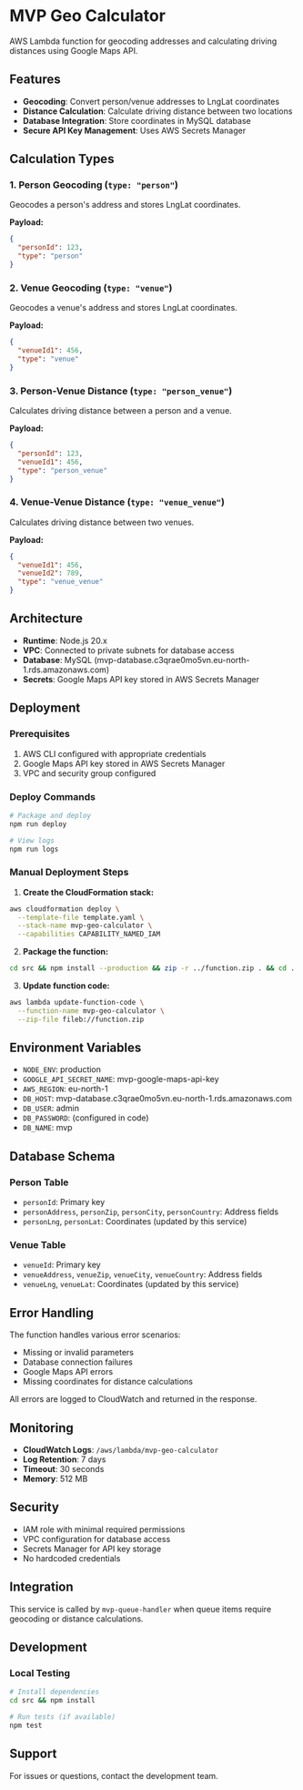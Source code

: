 # MVP Geo Calculator

AWS Lambda function for geocoding addresses and calculating driving distances using Google Maps API.

## Features

- **Geocoding**: Convert person/venue addresses to LngLat coordinates
- **Distance Calculation**: Calculate driving distance between two locations
- **Database Integration**: Store coordinates in MySQL database
- **Secure API Key Management**: Uses AWS Secrets Manager

## Calculation Types

### 1. Person Geocoding (`type: "person"`)
Geocodes a person's address and stores LngLat coordinates.

**Payload:**
```json
{
  "personId": 123,
  "type": "person"
}
```

### 2. Venue Geocoding (`type: "venue"`)
Geocodes a venue's address and stores LngLat coordinates.

**Payload:**
```json
{
  "venueId1": 456,
  "type": "venue"
}
```

### 3. Person-Venue Distance (`type: "person_venue"`)
Calculates driving distance between a person and a venue.

**Payload:**
```json
{
  "personId": 123,
  "venueId1": 456,
  "type": "person_venue"
}
```

### 4. Venue-Venue Distance (`type: "venue_venue"`)
Calculates driving distance between two venues.

**Payload:**
```json
{
  "venueId1": 456,
  "venueId2": 789,
  "type": "venue_venue"
}
```

## Architecture

- **Runtime**: Node.js 20.x
- **VPC**: Connected to private subnets for database access
- **Database**: MySQL (mvp-database.c3qrae0mo5vn.eu-north-1.rds.amazonaws.com)
- **Secrets**: Google Maps API key stored in AWS Secrets Manager

## Deployment

### Prerequisites
1. AWS CLI configured with appropriate credentials
2. Google Maps API key stored in AWS Secrets Manager
3. VPC and security group configured

### Deploy Commands

```bash
# Package and deploy
npm run deploy

# View logs
npm run logs
```

### Manual Deployment Steps

1. **Create the CloudFormation stack:**
```bash
aws cloudformation deploy \
  --template-file template.yaml \
  --stack-name mvp-geo-calculator \
  --capabilities CAPABILITY_NAMED_IAM
```

2. **Package the function:**
```bash
cd src && npm install --production && zip -r ../function.zip . && cd ..
```

3. **Update function code:**
```bash
aws lambda update-function-code \
  --function-name mvp-geo-calculator \
  --zip-file fileb://function.zip
```

## Environment Variables

- `NODE_ENV`: production
- `GOOGLE_API_SECRET_NAME`: mvp-google-maps-api-key
- `AWS_REGION`: eu-north-1
- `DB_HOST`: mvp-database.c3qrae0mo5vn.eu-north-1.rds.amazonaws.com
- `DB_USER`: admin
- `DB_PASSWORD`: (configured in code)
- `DB_NAME`: mvp

## Database Schema

### Person Table
- `personId`: Primary key
- `personAddress`, `personZip`, `personCity`, `personCountry`: Address fields
- `personLng`, `personLat`: Coordinates (updated by this service)

### Venue Table
- `venueId`: Primary key
- `venueAddress`, `venueZip`, `venueCity`, `venueCountry`: Address fields
- `venueLng`, `venueLat`: Coordinates (updated by this service)

## Error Handling

The function handles various error scenarios:
- Missing or invalid parameters
- Database connection failures
- Google Maps API errors
- Missing coordinates for distance calculations

All errors are logged to CloudWatch and returned in the response.

## Monitoring

- **CloudWatch Logs**: `/aws/lambda/mvp-geo-calculator`
- **Log Retention**: 7 days
- **Timeout**: 30 seconds
- **Memory**: 512 MB

## Security

- IAM role with minimal required permissions
- VPC configuration for database access
- Secrets Manager for API key storage
- No hardcoded credentials

## Integration

This service is called by `mvp-queue-handler` when queue items require geocoding or distance calculations.

## Development

### Local Testing
```bash
# Install dependencies
cd src && npm install

# Run tests (if available)
npm test
```

## Support

For issues or questions, contact the development team.
